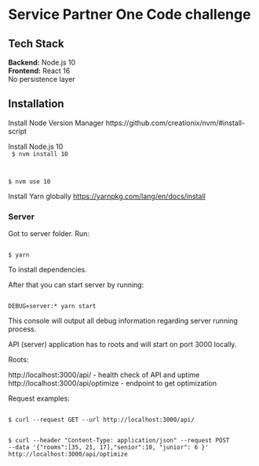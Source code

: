 <h1>Service Partner One Code challenge</h1>

<h2>Tech Stack</h2>
<b>Backend:</b> Node.js 10
<br>
<b>Frontend:</b> React 16
<br>
No persistence layer


<h2>Installation</h2>
Install Node Version Manager
https://github.com/creationix/nvm/#install-script

Install Node.js 10
<br>
<code>
$ nvm install 10

$ nvm use 10
</code>

Install Yarn globally
https://yarnpkg.com/lang/en/docs/install

<h3>Server</h3>

Got to server folder. Run:

<code>
$ yarn
</code>

To install dependencies.

After that you can start server by running:

<code>
DEBUG=server:* yarn start
</code>

This console will output all debug information regarding server running process.

API (server) application has to roots and will start on port 3000 locally.

Roots:

http://localhost:3000/api/ - health check of API and uptime
http://localhost:3000/api/optimize - endpoint to get optimization

Request examples:

<code>
$ curl --request GET --url http://localhost:3000/api/

$ curl --header "Content-Type: application/json" --request POST --data '{"rooms":[35, 21, 17],"senior":10, "junior": 6 }' http://localhost:3000/api/optimize
</code>






